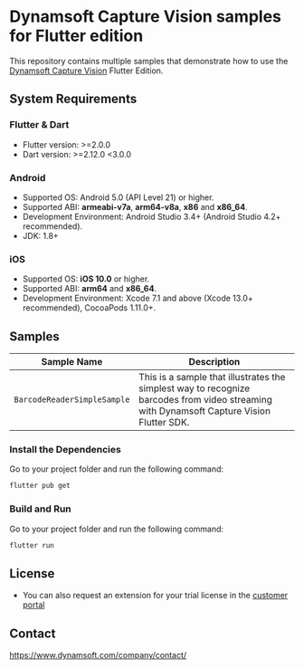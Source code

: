 # Dynamsoft Capture Vision samples for Flutter edition

This repository contains multiple samples that demonstrate how to use the [Dynamsoft Capture Vision](https://www.dynamsoft.com/capture-vision/docs/introduction/) Flutter Edition.

## System Requirements

### Flutter & Dart

- Flutter version: >=2.0.0
- Dart version: >=2.12.0 <3.0.0

### Android

- Supported OS: Android 5.0 (API Level 21) or higher.
- Supported ABI: **armeabi-v7a**, **arm64-v8a**, **x86** and **x86_64**.
- Development Environment: Android Studio 3.4+ (Android Studio 4.2+ recommended).
- JDK: 1.8+

### iOS

- Supported OS: **iOS 10.0** or higher.
- Supported ABI: **arm64** and **x86_64**.
- Development Environment: Xcode 7.1 and above (Xcode 13.0+ recommended), CocoaPods 1.11.0+.

## Samples

| Sample Name | Description |
| ----------- | ----------- |
| `BarcodeReaderSimpleSample` | This is a sample that illustrates the simplest way to recognize barcodes from video streaming with Dynamsoft Capture Vision Flutter SDK. |

### Install the Dependencies

Go to your project folder and run the following command:

```bash
flutter pub get
```

### Build and Run

Go to your project folder and run the following command:

```bash
flutter run
```

## License

- You can also request an extension for your trial license in the [customer portal](https://www.dynamsoft.com/customer/license/trialLicense?product=dbr&utm_source=github)

## Contact

https://www.dynamsoft.com/company/contact/
